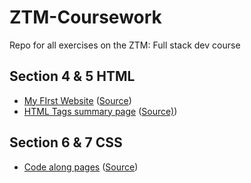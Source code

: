 # ZTM-Coursework
Repo for all exercises on the ZTM: Full stack dev course

## Section 4 & 5 HTML
- [My FIrst Website](https://martinburton.github.io/ZTM-Coursework/S4_FirstWebsite/index.html)  ([Source](https://github.com/MartinBurton/ZTM-Coursework/tree/main/S4_FirstWebsite))
- [HTML Tags summary page](https://martinburton.github.io/ZTM-Coursework/S4_HTMLTags/htmlTagsPage.html) ([Source)](https://github.com/MartinBurton/ZTM-Coursework/tree/main/S4_HTMLTags))

## Section 6 & 7 CSS
- [Code along pages](https://github.com/MartinBurton/ZTM-Coursework/tree/main/S6_CSS/index.html) ([Source](https://github.com/MartinBurton/ZTM-Coursework/tree/main/S6_CSS))
